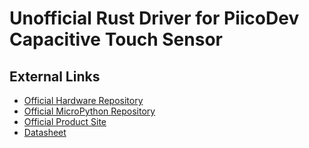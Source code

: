[Official Hardware Repository]: https://github.com/CoreElectronics/CE-PiicoDev-Capacitive-Touch-Sensor-CAP1203/tree/1178346d1c3d1f11ed98f5183aa7f7c944a775a6
[Official MicroPython Repository]: https://github.com/CoreElectronics/CE-PiicoDev-CAP1203-MicroPython-Module/tree/f2a061b83e020ef96865ba97215793c02717747e
[Official Product Site]: https://piico.dev/p12
[Datasheet]: https://www.microchip.com/en-us/product/CAP1203

# Unofficial Rust Driver for PiicoDev Capacitive Touch Sensor

## External Links

- [Official Hardware Repository]
- [Official MicroPython Repository]
- [Official Product Site]
- [Datasheet]
